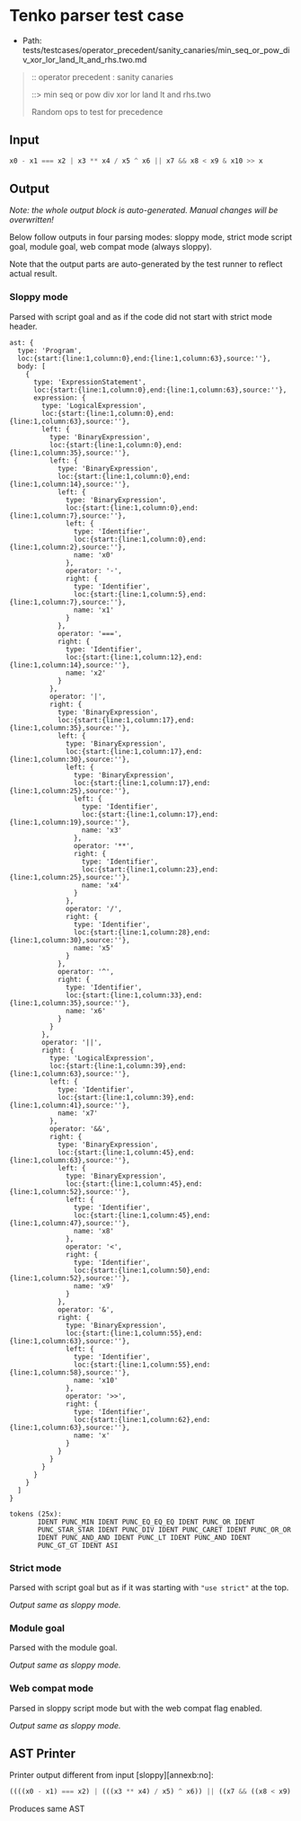 # Tenko parser test case

- Path: tests/testcases/operator_precedent/sanity_canaries/min_seq_or_pow_div_xor_lor_land_lt_and_rhs.two.md

> :: operator precedent : sanity canaries
>
> ::> min seq or pow div xor lor land lt and rhs.two
>
> Random ops to test for precedence

## Input

`````js
x0 - x1 === x2 | x3 ** x4 / x5 ^ x6 || x7 && x8 < x9 & x10 >> x
`````

## Output

_Note: the whole output block is auto-generated. Manual changes will be overwritten!_

Below follow outputs in four parsing modes: sloppy mode, strict mode script goal, module goal, web compat mode (always sloppy).

Note that the output parts are auto-generated by the test runner to reflect actual result.

### Sloppy mode

Parsed with script goal and as if the code did not start with strict mode header.

`````
ast: {
  type: 'Program',
  loc:{start:{line:1,column:0},end:{line:1,column:63},source:''},
  body: [
    {
      type: 'ExpressionStatement',
      loc:{start:{line:1,column:0},end:{line:1,column:63},source:''},
      expression: {
        type: 'LogicalExpression',
        loc:{start:{line:1,column:0},end:{line:1,column:63},source:''},
        left: {
          type: 'BinaryExpression',
          loc:{start:{line:1,column:0},end:{line:1,column:35},source:''},
          left: {
            type: 'BinaryExpression',
            loc:{start:{line:1,column:0},end:{line:1,column:14},source:''},
            left: {
              type: 'BinaryExpression',
              loc:{start:{line:1,column:0},end:{line:1,column:7},source:''},
              left: {
                type: 'Identifier',
                loc:{start:{line:1,column:0},end:{line:1,column:2},source:''},
                name: 'x0'
              },
              operator: '-',
              right: {
                type: 'Identifier',
                loc:{start:{line:1,column:5},end:{line:1,column:7},source:''},
                name: 'x1'
              }
            },
            operator: '===',
            right: {
              type: 'Identifier',
              loc:{start:{line:1,column:12},end:{line:1,column:14},source:''},
              name: 'x2'
            }
          },
          operator: '|',
          right: {
            type: 'BinaryExpression',
            loc:{start:{line:1,column:17},end:{line:1,column:35},source:''},
            left: {
              type: 'BinaryExpression',
              loc:{start:{line:1,column:17},end:{line:1,column:30},source:''},
              left: {
                type: 'BinaryExpression',
                loc:{start:{line:1,column:17},end:{line:1,column:25},source:''},
                left: {
                  type: 'Identifier',
                  loc:{start:{line:1,column:17},end:{line:1,column:19},source:''},
                  name: 'x3'
                },
                operator: '**',
                right: {
                  type: 'Identifier',
                  loc:{start:{line:1,column:23},end:{line:1,column:25},source:''},
                  name: 'x4'
                }
              },
              operator: '/',
              right: {
                type: 'Identifier',
                loc:{start:{line:1,column:28},end:{line:1,column:30},source:''},
                name: 'x5'
              }
            },
            operator: '^',
            right: {
              type: 'Identifier',
              loc:{start:{line:1,column:33},end:{line:1,column:35},source:''},
              name: 'x6'
            }
          }
        },
        operator: '||',
        right: {
          type: 'LogicalExpression',
          loc:{start:{line:1,column:39},end:{line:1,column:63},source:''},
          left: {
            type: 'Identifier',
            loc:{start:{line:1,column:39},end:{line:1,column:41},source:''},
            name: 'x7'
          },
          operator: '&&',
          right: {
            type: 'BinaryExpression',
            loc:{start:{line:1,column:45},end:{line:1,column:63},source:''},
            left: {
              type: 'BinaryExpression',
              loc:{start:{line:1,column:45},end:{line:1,column:52},source:''},
              left: {
                type: 'Identifier',
                loc:{start:{line:1,column:45},end:{line:1,column:47},source:''},
                name: 'x8'
              },
              operator: '<',
              right: {
                type: 'Identifier',
                loc:{start:{line:1,column:50},end:{line:1,column:52},source:''},
                name: 'x9'
              }
            },
            operator: '&',
            right: {
              type: 'BinaryExpression',
              loc:{start:{line:1,column:55},end:{line:1,column:63},source:''},
              left: {
                type: 'Identifier',
                loc:{start:{line:1,column:55},end:{line:1,column:58},source:''},
                name: 'x10'
              },
              operator: '>>',
              right: {
                type: 'Identifier',
                loc:{start:{line:1,column:62},end:{line:1,column:63},source:''},
                name: 'x'
              }
            }
          }
        }
      }
    }
  ]
}

tokens (25x):
       IDENT PUNC_MIN IDENT PUNC_EQ_EQ_EQ IDENT PUNC_OR IDENT
       PUNC_STAR_STAR IDENT PUNC_DIV IDENT PUNC_CARET IDENT PUNC_OR_OR
       IDENT PUNC_AND_AND IDENT PUNC_LT IDENT PUNC_AND IDENT
       PUNC_GT_GT IDENT ASI
`````

### Strict mode

Parsed with script goal but as if it was starting with `"use strict"` at the top.

_Output same as sloppy mode._

### Module goal

Parsed with the module goal.

_Output same as sloppy mode._

### Web compat mode

Parsed in sloppy script mode but with the web compat flag enabled.

_Output same as sloppy mode._

## AST Printer

Printer output different from input [sloppy][annexb:no]:

````js
((((x0 - x1) === x2) | (((x3 ** x4) / x5) ^ x6)) || ((x7 && ((x8 < x9) & (x10 >> x)))));
````

Produces same AST

